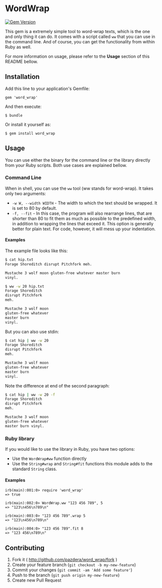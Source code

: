 # WordWrap

[![Gem Version](https://badge.fury.io/rb/word_wrap.png)](http://badge.fury.io/rb/word_wrap)

This gem is a extremely simple tool to word-wrap texts, which is the one and
only thing it can do. It comes with a script called `ww` that you can use
in the command line. And of course, you can get the functionality from within
Ruby as well.

For more information on usage, please refer to the **Usage** section of this
README bellow.

## Installation

Add this line to your application's Gemfile:

    gem 'word_wrap'

And then execute:

    $ bundle

Or install it yourself as:

    $ gem install word_wrap

## Usage

You can use either the binary for the command line or the library directly
from your Ruby scripts. Both use cases are explained bellow.

### Command Line

When in shell, you can use the `ww` tool (ww stands for word-wrap). It takes
only two arguments:

* `-w W, --width WIDTH` - The width to which the text should be wrapped.
                          It is set to 80 by default.
* `-f, --fit` - In this case, the program will also rearrange lines, that are
                shorter than 80 to fit them as much as possible to the
                predefined width, in addition to wrapping the lines that exceed
                it. This option is generally better for plain text. For code,
                however, it will mess up your indentation.

#### Examples

The example file looks like this:

```bash
$ cat hip.txt
Forage Shoreditch disrupt Pitchfork meh.

Mustache 3 wolf moon gluten-free whatever master burn
vinyl.
```

```bash
$ ww -w 20 hip.txt
Forage Shoreditch
disrupt Pitchfork
meh.

Mustache 3 wolf moon
gluten-free whatever
master burn
vinyl.
```

But you can also use stdin:

```bash
$ cat hip | ww -w 20
Forage Shoreditch
disrupt Pitchfork
meh.

Mustache 3 wolf moon
gluten-free whatever
master burn
vinyl.
```

Note the difference at end of the second paragraph:

```bash
$ cat hip | ww -w 20 -f
Forage Shoreditch
disrupt Pitchfork
meh.

Mustache 3 wolf moon
gluten-free whatever
master burn vinyl.
```

### Ruby library

If you would like to use the library in Ruby, you have two options:

* Use the `WordWrap#ww` function directly
* Use the `String#wrap` and `String#fit` functions this module adds to the
  standard `String` class.

#### Examples

```irb
irb(main):001:0> require 'word_wrap'
=> true

irb(main):002:0> WordWrap.ww "123 456 789", 5
=> "123\n456\n789\n"

irb(main):003:0> "123 456 789".wrap 5
=> "123\n456\n789\n"

irb(main):004:0> "123 456 789".fit 8
=> "123 456\n789\n"
```

## Contributing

1. Fork it ( http://github.com/pazdera/word_wrap/fork )
2. Create your feature branch (`git checkout -b my-new-feature`)
3. Commit your changes (`git commit -am 'Add some feature'`)
4. Push to the branch (`git push origin my-new-feature`)
5. Create new Pull Request
